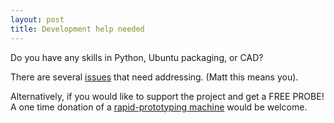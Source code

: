 ```yaml
---
layout: post
title: Development help needed
---
```


Do you have any skills in Python, Ubuntu packaging, or CAD?

There are several [issues](https://github.com/asclepius/edus2/issues) that need addressing.  (Matt this means you).

Alternatively, if you would like to support the project and get a FREE PROBE!  A one time donation of a [rapid-prototyping machine](http://store.makerbot.com/replicator-404.html) would be welcome.
